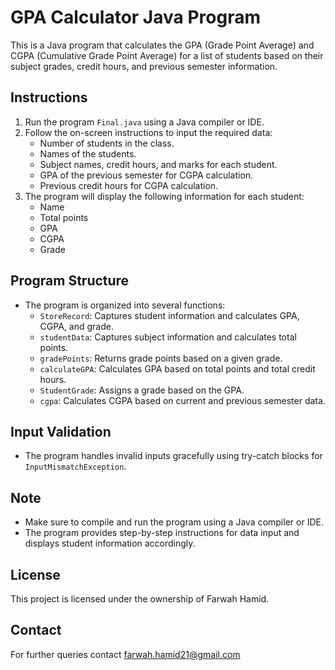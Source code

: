 # GPA Calculator Java Program

This is a Java program that calculates the GPA (Grade Point Average) and CGPA (Cumulative Grade Point Average) for a list of students based on their subject grades, credit hours, and previous semester information.

## Instructions

1. Run the program `Final.java` using a Java compiler or IDE.
2. Follow the on-screen instructions to input the required data:
   - Number of students in the class.
   - Names of the students.
   - Subject names, credit hours, and marks for each student.
   - GPA of the previous semester for CGPA calculation.
   - Previous credit hours for CGPA calculation.
3. The program will display the following information for each student:
   - Name
   - Total points
   - GPA
   - CGPA
   - Grade

## Program Structure

- The program is organized into several functions:
   - `StoreRecord`: Captures student information and calculates GPA, CGPA, and grade.
   - `studentData`: Captures subject information and calculates total points.
   - `gradePoints`: Returns grade points based on a given grade.
   - `calculateGPA`: Calculates GPA based on total points and total credit hours.
   - `StudentGrade`: Assigns a grade based on the GPA.
   - `cgpa`: Calculates CGPA based on current and previous semester data.

## Input Validation

- The program handles invalid inputs gracefully using try-catch blocks for `InputMismatchException`.

## Note

- Make sure to compile and run the program using a Java compiler or IDE.
- The program provides step-by-step instructions for data input and displays student information accordingly.

## License

This project is licensed under the ownership of Farwah Hamid.

## Contact

For further queries contact farwah.hamid21@gmail.com
